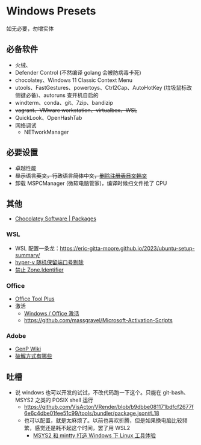 # Windows Presets

如无必要，勿增实体

## 必备软件
- 火绒、
- Defender Control (不然编译 golang 会被防病毒卡死)
- chocolatey、Windows 11 Classic Context Menu
- utools、FastGestures、powertoys、Ctrl2Cap、AutoHotKey (垃圾鼠标改侧键必备)、autoruns 查开机自启的
- windterm、conda、git、7zip、bandizip
- ~~vagrant、VMware workstation、virtualbox、WSL~~
- QuickLook、OpenHashTab
- 网络调试
  - NETworkManager

## 必要设置
- 卓越性能
- ~~显示语言英文，行政语言简体中文，[删除注册表日文韩文](https://zhuanlan.zhihu.com/p/502139239)~~
- 卸载 MSPCManager (微软电脑管家)，编译时候扫文件抢了 CPU

## 其他
- [Chocolatey Software | Packages](https://community.chocolatey.org/packages)

### WSL
- WSL 配置一条龙：https://eric-gitta-moore.github.io/2023/ubuntu-setup-summary/
- [hyper-v 随机保留端口号剔除](https://juejin.cn/post/7214854106179321911)
- [禁止 Zone.Identifier](https://github.com/microsoft/WSL/issues/7456#issuecomment-1172877312)

### Office
- [Office Tool Plus](https://otp.landian.vip/zh-cn/)
- 激活
  - [Windows / Office 激活](https://github.com/zbezj/HEU_KMS_Activator/releases)
  - https://github.com/massgravel/Microsoft-Activation-Scripts

### Adobe
- [GenP Wiki](https://www.reddit.com/r/GenP/wiki/index/)
- [破解方式有哪些](https://www.reddit.com/r/GenP/wiki/patchmethods/)

## 吐槽
- 说 windows 也可以开发的试试，不改代码跑一下这个。只能在 git-bash、MSYS2 之类的 POSIX shell 运行
  - https://github.com/VisActor/VRender/blob/b9dbbe081171bdfcf2677f6e6c4dbe01fee51c99/tools/bundler/package.json#L18
  - 也可以配置，就是太麻烦了。以前也喜欢折腾，但是如果换电脑比较频繁，感觉还是耗不起这个时间，罢了用 WSL2
    - [MSYS2 和 mintty 打造 Windows 下 Linux 工具体验](https://creaink.github.io/post/Computer/Windows/win-msys2.html)
